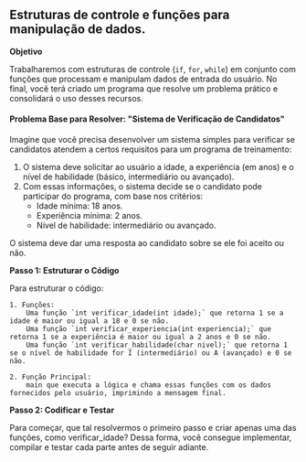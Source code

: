 ## Estruturas de controle e funções para manipulação de dados.

**Objetivo**

Trabalharemos com estruturas de controle (`if`, `for`, `while`) em conjunto com funções que processam e manipulam dados de entrada do usuário. No final, você terá criado um programa que resolve um problema prático e consolidará o uso desses recursos.

#### Problema Base para Resolver: "Sistema de Verificação de Candidatos"

Imagine que você precisa desenvolver um sistema simples para verificar se candidatos atendem a certos requisitos para um programa de treinamento:

1. O sistema deve solicitar ao usuário a idade, a experiência (em anos) e o nível de habilidade (básico, intermediário ou avançado).
2. Com essas informações, o sistema decide se o candidato pode participar do programa, com base nos critérios:
    - Idade mínima: 18 anos.
    - Experiência mínima: 2 anos.
    - Nível de habilidade: intermediário ou avançado.

O sistema deve dar uma resposta ao candidato sobre se ele foi aceito ou não.

**Passo 1: Estruturar o Código**

Para estruturar o código:

    1. Funções:
        Uma função `int verificar_idade(int idade);` que retorna 1 se a idade é maior ou igual a 18 e 0 se não.
        Uma função `int verificar_experiencia(int experiencia);` que retorna 1 se a experiência é maior ou igual a 2 anos e 0 se não.
        Uma função `int verificar_habilidade(char nivel);` que retorna 1 se o nível de habilidade for I (intermediário) ou A (avançado) e 0 se não.

    2. Função Principal:
        main que executa a lógica e chama essas funções com os dados fornecidos pelo usuário, imprimindo a mensagem final.

**Passo 2: Codificar e Testar**

Para começar, que tal resolvermos o primeiro passo e criar apenas uma das funções, como verificar_idade? Dessa forma, você consegue implementar, compilar e testar cada parte antes de seguir adiante.